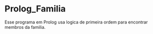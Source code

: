 # Prolog_Familia
Esse programa em Prolog usa logica de primeira ordem para encontrar membros da familia.
